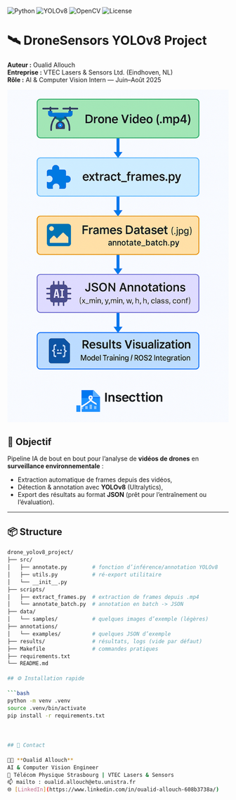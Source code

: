 ![Python](https://img.shields.io/badge/Python-3.12-blue?logo=python)
![YOLOv8](https://img.shields.io/badge/YOLOv8-Ultralytics-orange)
![OpenCV](https://img.shields.io/badge/OpenCV-4.12.0-green)
![License](https://img.shields.io/badge/license-MIT-lightgrey)
# 🛰️ DroneSensors YOLOv8 Project
**Auteur :** Oualid Allouch  
**Entreprise :** VTEC Lasers & Sensors Ltd. (Eindhoven, NL)  
**Rôle :** AI & Computer Vision Intern — Juin–Août 2025  

<p align="center">
  <img src="docs/pipeline_overview.png" alt="YOLOv8 Drone Pipeline" width="700"/>
</p>





## 🎯 Objectif

Pipeline IA de bout en bout pour l’analyse de **vidéos de drones** en **surveillance environnementale** :

- Extraction automatique de frames depuis des vidéos,  
- Détection & annotation avec **YOLOv8** (Ultralytics),  
- Export des résultats au format **JSON** (prêt pour l’entraînement ou l’évaluation).

---

## 📦 Structure

```bash
drone_yolov8_project/
├── src/
│   ├── annotate.py        # fonction d’inférence/annotation YOLOv8
│   ├── utils.py           # ré-export utilitaire
│   └── __init__.py
├── scripts/
│   ├── extract_frames.py  # extraction de frames depuis .mp4
│   └── annotate_batch.py  # annotation en batch -> JSON
├── data/
│   └── samples/           # quelques images d’exemple (légères)
├── annotations/
│   └── examples/          # quelques JSON d’exemple
├── results/               # résultats, logs (vide par défaut)
├── Makefile               # commandes pratiques
├── requirements.txt
└── README.md

## ⚙️ Installation rapide

```bash
python -m venv .venv
source .venv/bin/activate
pip install -r requirements.txt



## 🔗 Contact

👨‍💻 **Oualid Allouch**  
AI & Computer Vision Engineer  
📍 Télécom Physique Strasbourg | VTEC Lasers & Sensors  
📫 mailto : oualid.allouch@etu.unistra.fr 
🌐 [LinkedIn](https://www.linkedin.com/in/oualid-allouch-608b3738a/) 


